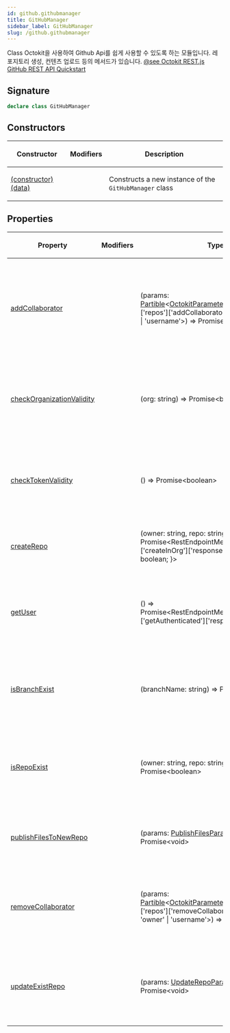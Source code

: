 ```yaml
---
id: github.githubmanager
title: GitHubManager
sidebar_label: GitHubManager
slug: /github.githubmanager
---
```






 Class Octokit을 사용하여 Github Api를 쉽게 사용할 수 있도록 하는 모듈입니다. 레포지토리 생성, 컨텐츠 업로드 등의 메서드가 있습니다. [@see Octokit REST.js](https://octokit.github.io/rest.js/) [GitHub REST API Quickstart](https://docs.github.com/en/rest/quickstart)

## Signature

```typescript
declare class GitHubManager 
```

## Constructors

<table><thead><tr><th>

Constructor


</th><th>

Modifiers


</th><th>

Description


</th></tr></thead>
<tbody><tr><td>

[(constructor)(data)](./github.githubmanager._constructor_)


</td><td>


</td><td>

Constructs a new instance of the `GitHubManager` class


</td></tr>
</tbody></table>

## Properties

<table><thead><tr><th>

Property


</th><th>

Modifiers


</th><th>

Type


</th><th>

Description


</th></tr></thead>
<tbody><tr><td>

[addCollaborator](./github.githubmanager.addcollaborator)


</td><td>


</td><td>

(params: [Partible](./github.partible)&lt;[OctokitParameterType](./github.octokitparametertype)&lt;Octokit['rest']['repos']['addCollaborator']&gt;, 'repo' \| 'owner' \| 'username'&gt;) =&gt; Promise&lt;void&gt;


</td><td>

레포지토리에 협력할 팀원(collaborator)을 추가하는 메소드입니다. [@see GitHub API - Add a repository collaborator](https://docs.github.com/en/rest/collaborators/collaborators?apiVersion=2022-11-28#add-a-repository-collaborator)


</td></tr>
<tr><td>

[checkOrganizationValidity](./github.githubmanager.checkorganizationvalidity)


</td><td>


</td><td>

(org: string) =&gt; Promise&lt;boolean&gt;


</td><td>

유효한 조직(Organization)인지 확인하는 메소드입니다. [@see GitHub API - Get an organization](https://docs.github.com/en/rest/orgs/orgs?apiVersion=2022-11-28)


</td></tr>
<tr><td>

[checkTokenValidity](./github.githubmanager.checktokenvalidity)


</td><td>


</td><td>

() =&gt; Promise&lt;boolean&gt;


</td><td>

유효한 토큰인지 확인하는 메소드입니다. [@see GitHub API - Get the authenticated app](https://docs.github.com/en/rest/apps/apps?apiVersion=2022-11-28#get-the-authenticated-app)


</td></tr>
<tr><td>

[createRepo](./github.githubmanager.createrepo)


</td><td>


</td><td>

(owner: string, repo: string) =&gt; Promise&lt;RestEndpointMethodTypes['repos']['createInOrg']['response']['data'] &amp; \{ isOrg: boolean; \}&gt;


</td><td>

새로운 레포지토리를 생성하는 메소드입니다.


</td></tr>
<tr><td>

[getUser](./github.githubmanager.getuser)


</td><td>


</td><td>

() =&gt; Promise&lt;RestEndpointMethodTypes['users']['getAuthenticated']['response']['data']&gt;


</td><td>

인증된 유지의 정보를 조회하는 메소드입니다. [@see GitHub API - Get the authenticated app](https://docs.github.com/en/rest/users/users?apiVersion=2022-11-28#get-the-authenticated-user)


</td></tr>
<tr><td>

[isBranchExist](./github.githubmanager.isbranchexist)


</td><td>


</td><td>

(branchName: string) =&gt; Promise&lt;boolean&gt;


</td><td>

브랜치가 존재하는지 확인하는 메소드입니다. [@see GitHub API - Get a branch](https://docs.github.com/ko/rest/branches/branches?apiVersion=2022-11-28#get-a-branch)


</td></tr>
<tr><td>

[isRepoExist](./github.githubmanager.isrepoexist)


</td><td>


</td><td>

(owner: string, repo: string) =&gt; Promise&lt;boolean&gt;


</td><td>

레포지토리가 존재하는지 확인하는 메소드입니다. [@see @see GitHub API - Get a repository](https://docs.github.com/ko/rest/repos/repos?apiVersion=2022-11-28#get-a-repository)


</td></tr>
<tr><td>

[publishFilesToNewRepo](./github.githubmanager.publishfilestonewrepo)


</td><td>


</td><td>

(params: [PublishFilesParams](./github.publishfilesparams)) =&gt; Promise&lt;void&gt;


</td><td>

새로운 레포지토리에 파일을 게시하는 메소드입니다.


</td></tr>
<tr><td>

[removeCollaborator](./github.githubmanager.removecollaborator)


</td><td>


</td><td>

(params: [Partible](./github.partible)&lt;[OctokitParameterType](./github.octokitparametertype)&lt;Octokit['rest']['repos']['removeCollaborator']&gt;, 'repo' \| 'owner' \| 'username'&gt;) =&gt; Promise&lt;void&gt;


</td><td>

레포지토리에 팀원를 제거하는 메소드입니다. [@see GitHub API - Remove a repository collaborator](https://docs.github.com/en/rest/collaborators/collaborators?apiVersion=2022-11-28#remove-a-repository-collaborator)


</td></tr>
<tr><td>

[updateExistRepo](./github.githubmanager.updateexistrepo)


</td><td>


</td><td>

(params: [UpdateRepoParams](./github.updaterepoparams)) =&gt; Promise&lt;void&gt;


</td><td>

기존 레포지토리에 지정된 브랜치로 내용을 업로드(push)해주는 메소드입니다.


</td></tr>
</tbody></table>
